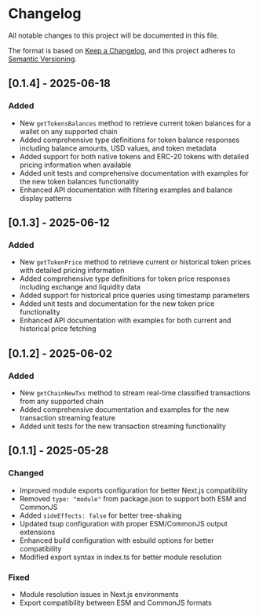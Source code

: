 # Changelog

All notable changes to this project will be documented in this file.

The format is based on [Keep a Changelog](https://keepachangelog.com/en/1.1.0/),
and this project adheres to [Semantic Versioning](https://semver.org/spec/v2.0.0.html).

## [0.1.4] - 2025-06-18

### Added
- New `getTokensBalances` method to retrieve current token balances for a wallet on any supported chain
- Added comprehensive type definitions for token balance responses including balance amounts, USD values, and token metadata
- Added support for both native tokens and ERC-20 tokens with detailed pricing information when available
- Added unit tests and comprehensive documentation with examples for the new token balances functionality
- Enhanced API documentation with filtering examples and balance display patterns

## [0.1.3] - 2025-06-12

### Added
- New `getTokenPrice` method to retrieve current or historical token prices with detailed pricing information
- Added comprehensive type definitions for token price responses including exchange and liquidity data
- Added support for historical price queries using timestamp parameters
- Added unit tests and documentation for the new token price functionality
- Enhanced API documentation with examples for both current and historical price fetching

## [0.1.2] - 2025-06-02

### Added
- New `getChainNewTxs` method to stream real-time classified transactions from any supported chain
- Added comprehensive documentation and examples for the new transaction streaming feature
- Added unit tests for the new transaction streaming functionality

## [0.1.1] - 2025-05-28

### Changed
- Improved module exports configuration for better Next.js compatibility
- Removed `type: "module"` from package.json to support both ESM and CommonJS
- Added `sideEffects: false` for better tree-shaking
- Updated tsup configuration with proper ESM/CommonJS output extensions
- Enhanced build configuration with esbuild options for better compatibility
- Modified export syntax in index.ts for better module resolution

### Fixed
- Module resolution issues in Next.js environments
- Export compatibility between ESM and CommonJS formats 
